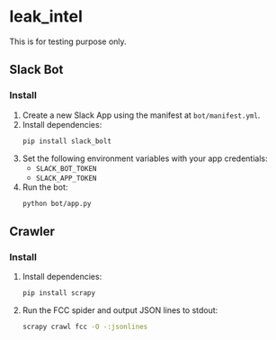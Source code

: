 # leak_intel

This is for testing purpose only.

## Slack Bot

### Install
1. Create a new Slack App using the manifest at `bot/manifest.yml`.
2. Install dependencies:
   ```bash
   pip install slack_bolt
   ```
3. Set the following environment variables with your app credentials:
   * `SLACK_BOT_TOKEN`
   * `SLACK_APP_TOKEN`
4. Run the bot:
   ```bash
   python bot/app.py
   ```



## Crawler

### Install
1. Install dependencies:
   ```bash
   pip install scrapy
   ```
2. Run the FCC spider and output JSON lines to stdout:
   ```bash
   scrapy crawl fcc -O -:jsonlines
   ```


